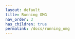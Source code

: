 ```yaml
---
layout: default
title: Running OMG
nav_order: 3
has_children: true
permalink: /docs/running_omg
---
```

